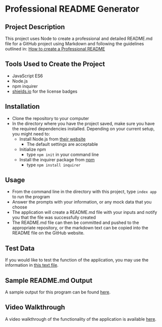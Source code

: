 # Professional README Generator

## Project Description
This project uses Node to create a professional and detailed README.md file for a GitHub project using Markdown and following the guidelines outlined in:
[How to create a Professional README](./readme-guide.md)

## Tools Used to Create the Project
* JavaScript ES6
* Node.js
* npm inquirer
* [shields.io](https://choosealicense.com/) for the license badges

## Installation
* Clone the repository to your computer
* In the directory where you have the project saved, make sure you have the required dependencies installed. Depending on your current setup, you might need to:
    * Install Node.js from [their website](https://nodejs.org/en/)
        * The default settings are acceptable
    * Initialize npm 
        * type `npm init` in your command line
    * Install the inquirer package from [npm](https://www.npmjs.com/package/inquirer)
        * type `npm install inquirer`

## Usage
* From the command line in the directory with this project, type `index app` to run the program
* Answer the prompts with your information, or any mock data that you choose
* The application will create a README.md file with your inputs and notify you that the file was successfully created
* The README.md file can then be committed and pushed to the appropriate repository, or the markdown text can be copied into the README file on the GitHub website.  

## Test Data
If you would like to test the function of the application, you may use the information in [this text file](TestDataForREADME.txt).

## Sample README.md Output
A sample output for this program can be found [here](./dist/README.md).

## Video Walkthrough
A video walkthrough of the functionality of the application is available [here](#).